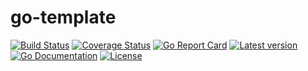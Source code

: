 # go-template

[![Build Status](https://github.com/kinbiko/go-template/workflows/Go/badge.svg)](https://github.com/kinbiko/go-template/actions)
[![Coverage Status](https://coveralls.io/repos/github/kinbiko/go-template/badge.svg?branch=main)](https://coveralls.io/github/kinbiko/go-template?branch=main)
[![Go Report Card](https://goreportcard.com/badge/github.com/kinbiko/go-template)](https://goreportcard.com/report/github.com/kinbiko/go-template)
[![Latest version](https://img.shields.io/github/tag/kinbiko/go-template.svg?label=latest%20version&style=flat)](https://github.com/kinbiko/go-template/releases)
[![Go Documentation](http://img.shields.io/badge/godoc-documentation-blue.svg?style=flat)](https://pkg.go.dev/github.com/kinbiko/go-template?tab=doc)
[![License](https://img.shields.io/github/license/kinbiko/go-template.svg?style=flat)](https://github.com/kinbiko/go-template/blob/master/LICENSE)
